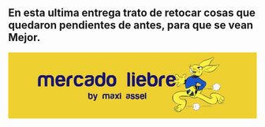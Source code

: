 ## En esta ultima entrega trato de retocar cosas que quedaron pendientes de antes,  para que se vean Mejor.

![Portada mercadoLiebre](https://github.com/maxiassel/ImagenesReadMe/blob/3c299c46d9233035802ae8451015866b6245517a/ml1.jpg)
